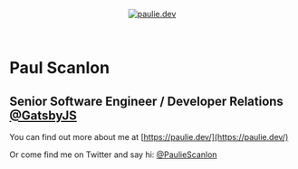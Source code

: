 <p align="center">
  <a href="https://paulie.dev/">
    <img alt="paulie.dev" src="https://paulie.dev/images/paulie-open-graph-image-2022.jpg" />
  </a>
</p>

<br />

# Paul Scanlon

## Senior Software Engineer / Developer Relations [@GatsbyJS](https://twitter.com/GatsbyJs)

You can find out more about me at [https://paulie.dev/](https://paulie.dev/)

Or come find me on Twitter and say hi: [@PaulieScanlon](https://twitter.com/PaulieScanlon)
